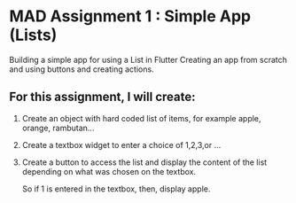# MAD Assignment 1 : Simple App (Lists)

Building a simple app for using a List in Flutter 
Creating an app from scratch and using buttons and creating actions. 

## For this assignment, I will create:
   1. Create an object with hard coded list of items, for example apple, orange, rambutan...
   3. Create a textbox widget to enter a choice of 1,2,3,or ...
   4. Create a button to access the list and display the content of the list depending on what was chosen on the textbox. 
      
      So if 1 is entered in the textbox, then, display apple.
